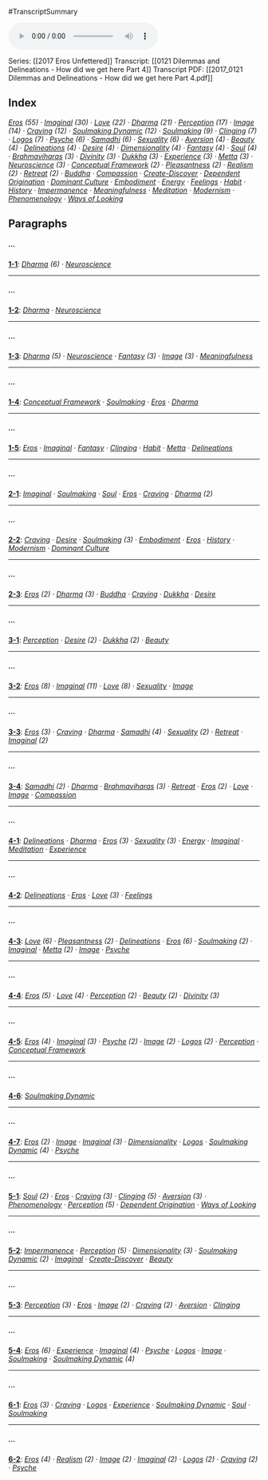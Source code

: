 #TranscriptSummary

<audio controls style=" width:300px;" controlslist="nodownload"><source src="https://dharmaseed.org/talks/40166/20170121-Rob_Burbea-GAIA-dilemmas_and_delineations_how_did_we_get_em_here_em_part_4-40166.mp3" type="audio/mpeg">???</audio>

Series: [[2017 Eros Unfettered]]
Transcript: [[0121 Dilemmas and Delineations - How did we get here Part 4]]
Transcript PDF: [[2017_0121 Dilemmas and Delineations - How did we get here Part 4.pdf]]

## Index
<span class="counts">_<a data-href="Eros" href="Eros" class="internal-link" target="_blank" rel="noopener">Eros</a> (55) · <a data-href="Imaginal" href="Imaginal" class="internal-link" target="_blank" rel="noopener">Imaginal</a> (30) · <a data-href="Love" href="Love" class="internal-link" target="_blank" rel="noopener">Love</a> (22) · <a data-href="Dharma" href="Dharma" class="internal-link" target="_blank" rel="noopener">Dharma</a> (21) · <a data-href="Perception" href="Perception" class="internal-link" target="_blank" rel="noopener">Perception</a> (17) · <a data-href="Image" href="Image" class="internal-link" target="_blank" rel="noopener">Image</a> (14) · <a data-href="Craving" href="Craving" class="internal-link" target="_blank" rel="noopener">Craving</a> (12) · <a data-href="Soulmaking Dynamic" href="Soulmaking+Dynamic" class="internal-link" target="_blank" rel="noopener">Soulmaking Dynamic</a> (12) · <a data-href="Soulmaking" href="Soulmaking" class="internal-link" target="_blank" rel="noopener">Soulmaking</a> (9) · <a data-href="Clinging" href="Clinging" class="internal-link" target="_blank" rel="noopener">Clinging</a> (7) · <a data-href="Logos" href="Logos" class="internal-link" target="_blank" rel="noopener">Logos</a> (7) · <a data-href="Psyche" href="Psyche" class="internal-link" target="_blank" rel="noopener">Psyche</a> (6) · <a data-href="Samadhi" href="Samadhi" class="internal-link" target="_blank" rel="noopener">Samadhi</a> (6) · <a data-href="Sexuality" href="Sexuality" class="internal-link" target="_blank" rel="noopener">Sexuality</a> (6) · <a data-href="Aversion" href="Aversion" class="internal-link" target="_blank" rel="noopener">Aversion</a> (4) · <a data-href="Beauty" href="Beauty" class="internal-link" target="_blank" rel="noopener">Beauty</a> (4) · <a data-href="Delineations" href="Delineations" class="internal-link" target="_blank" rel="noopener">Delineations</a> (4) · <a data-href="Desire" href="Desire" class="internal-link" target="_blank" rel="noopener">Desire</a> (4) · <a data-href="Dimensionality" href="Dimensionality" class="internal-link" target="_blank" rel="noopener">Dimensionality</a> (4) · <a data-href="Fantasy" href="Fantasy" class="internal-link" target="_blank" rel="noopener">Fantasy</a> (4) · <a data-href="Soul" href="Soul" class="internal-link" target="_blank" rel="noopener">Soul</a> (4) · <a data-href="Brahmaviharas" href="Brahmaviharas" class="internal-link" target="_blank" rel="noopener">Brahmaviharas</a> (3) · <a data-href="Divinity" href="Divinity" class="internal-link" target="_blank" rel="noopener">Divinity</a> (3) · <a data-href="Dukkha" href="Dukkha" class="internal-link" target="_blank" rel="noopener">Dukkha</a> (3) · <a data-href="Experience" href="Experience" class="internal-link" target="_blank" rel="noopener">Experience</a> (3) · <a data-href="Metta" href="Metta" class="internal-link" target="_blank" rel="noopener">Metta</a> (3) · <a data-href="Neuroscience" href="Neuroscience" class="internal-link" target="_blank" rel="noopener">Neuroscience</a> (3) · <a data-href="Conceptual Framework" href="Conceptual+Framework" class="internal-link" target="_blank" rel="noopener">Conceptual Framework</a> (2) · <a data-href="Pleasantness" href="Pleasantness" class="internal-link" target="_blank" rel="noopener">Pleasantness</a> (2) · <a data-href="Realism" href="Realism" class="internal-link" target="_blank" rel="noopener">Realism</a> (2) · <a data-href="Retreat" href="Retreat" class="internal-link" target="_blank" rel="noopener">Retreat</a> (2) · <a data-href="Buddha" href="Buddha" class="internal-link" target="_blank" rel="noopener">Buddha</a> · <a data-href="Compassion" href="Compassion" class="internal-link" target="_blank" rel="noopener">Compassion</a> · <a data-href="Create-Discover" href="Create-Discover" class="internal-link" target="_blank" rel="noopener">Create-Discover</a> · <a data-href="Dependent Origination" href="Dependent+Origination" class="internal-link" target="_blank" rel="noopener">Dependent Origination</a> · <a data-href="Dominant Culture" href="Dominant+Culture" class="internal-link" target="_blank" rel="noopener">Dominant Culture</a> · <a data-href="Embodiment" href="Embodiment" class="internal-link" target="_blank" rel="noopener">Embodiment</a> · <a data-href="Energy" href="Energy" class="internal-link" target="_blank" rel="noopener">Energy</a> · <a data-href="Feelings" href="Feelings" class="internal-link" target="_blank" rel="noopener">Feelings</a> · <a data-href="Habit" href="Habit" class="internal-link" target="_blank" rel="noopener">Habit</a> · <a data-href="History" href="History" class="internal-link" target="_blank" rel="noopener">History</a> · <a data-href="Impermanence" href="Impermanence" class="internal-link" target="_blank" rel="noopener">Impermanence</a> · <a data-href="Meaningfulness" href="Meaningfulness" class="internal-link" target="_blank" rel="noopener">Meaningfulness</a> · <a data-href="Meditation" href="Meditation" class="internal-link" target="_blank" rel="noopener">Meditation</a> · <a data-href="Modernism" href="Modernism" class="internal-link" target="_blank" rel="noopener">Modernism</a> · <a data-href="Phenomenology" href="Phenomenology" class="internal-link" target="_blank" rel="noopener">Phenomenology</a> · <a data-href="Ways of Looking" href="Ways+of+Looking" class="internal-link" target="_blank" rel="noopener">Ways of Looking</a>_</span>
<br/>

## Paragraphs
##### ...
<span class="counts">**<a data-href="0121 Dilemmas and Delineations - How did we get here Part 4#^1-1" href="0121+Dilemmas+and+Delineations+-+How+did+we+get+here+Part+4#^1-1" class="internal-link" target="_blank" rel="noopener">1-1</a>**: _<a data-href="Dharma" href="Dharma" class="internal-link" target="_blank" rel="noopener">Dharma</a> (6) · <a data-href="Neuroscience" href="Neuroscience" class="internal-link" target="_blank" rel="noopener">Neuroscience</a>_</span>

---
##### ...
<span class="counts">**<a data-href="0121 Dilemmas and Delineations - How did we get here Part 4#^1-2" href="0121+Dilemmas+and+Delineations+-+How+did+we+get+here+Part+4#^1-2" class="internal-link" target="_blank" rel="noopener">1-2</a>**: _<a data-href="Dharma" href="Dharma" class="internal-link" target="_blank" rel="noopener">Dharma</a> · <a data-href="Neuroscience" href="Neuroscience" class="internal-link" target="_blank" rel="noopener">Neuroscience</a>_</span>

---
##### ...
<span class="counts">**<a data-href="0121 Dilemmas and Delineations - How did we get here Part 4#^1-3" href="0121+Dilemmas+and+Delineations+-+How+did+we+get+here+Part+4#^1-3" class="internal-link" target="_blank" rel="noopener">1-3</a>**: _<a data-href="Dharma" href="Dharma" class="internal-link" target="_blank" rel="noopener">Dharma</a> (5) · <a data-href="Neuroscience" href="Neuroscience" class="internal-link" target="_blank" rel="noopener">Neuroscience</a> · <a data-href="Fantasy" href="Fantasy" class="internal-link" target="_blank" rel="noopener">Fantasy</a> (3) · <a data-href="Image" href="Image" class="internal-link" target="_blank" rel="noopener">Image</a> (3) · <a data-href="Meaningfulness" href="Meaningfulness" class="internal-link" target="_blank" rel="noopener">Meaningfulness</a>_</span>

---
##### ...
<span class="counts">**<a data-href="0121 Dilemmas and Delineations - How did we get here Part 4#^1-4" href="0121+Dilemmas+and+Delineations+-+How+did+we+get+here+Part+4#^1-4" class="internal-link" target="_blank" rel="noopener">1-4</a>**: _<a data-href="Conceptual Framework" href="Conceptual+Framework" class="internal-link" target="_blank" rel="noopener">Conceptual Framework</a> · <a data-href="Soulmaking" href="Soulmaking" class="internal-link" target="_blank" rel="noopener">Soulmaking</a> · <a data-href="Eros" href="Eros" class="internal-link" target="_blank" rel="noopener">Eros</a> · <a data-href="Dharma" href="Dharma" class="internal-link" target="_blank" rel="noopener">Dharma</a>_</span>

---
##### ...
<span class="counts">**<a data-href="0121 Dilemmas and Delineations - How did we get here Part 4#^1-5" href="0121+Dilemmas+and+Delineations+-+How+did+we+get+here+Part+4#^1-5" class="internal-link" target="_blank" rel="noopener">1-5</a>**: _<a data-href="Eros" href="Eros" class="internal-link" target="_blank" rel="noopener">Eros</a> · <a data-href="Imaginal" href="Imaginal" class="internal-link" target="_blank" rel="noopener">Imaginal</a> · <a data-href="Fantasy" href="Fantasy" class="internal-link" target="_blank" rel="noopener">Fantasy</a> · <a data-href="Clinging" href="Clinging" class="internal-link" target="_blank" rel="noopener">Clinging</a> · <a data-href="Habit" href="Habit" class="internal-link" target="_blank" rel="noopener">Habit</a> · <a data-href="Metta" href="Metta" class="internal-link" target="_blank" rel="noopener">Metta</a> · <a data-href="Delineations" href="Delineations" class="internal-link" target="_blank" rel="noopener">Delineations</a>_</span>

---
##### ...
<span class="counts">**<a data-href="0121 Dilemmas and Delineations - How did we get here Part 4#^2-1" href="0121+Dilemmas+and+Delineations+-+How+did+we+get+here+Part+4#^2-1" class="internal-link" target="_blank" rel="noopener">2-1</a>**: _<a data-href="Imaginal" href="Imaginal" class="internal-link" target="_blank" rel="noopener">Imaginal</a> · <a data-href="Soulmaking" href="Soulmaking" class="internal-link" target="_blank" rel="noopener">Soulmaking</a> · <a data-href="Soul" href="Soul" class="internal-link" target="_blank" rel="noopener">Soul</a> · <a data-href="Eros" href="Eros" class="internal-link" target="_blank" rel="noopener">Eros</a> · <a data-href="Craving" href="Craving" class="internal-link" target="_blank" rel="noopener">Craving</a> · <a data-href="Dharma" href="Dharma" class="internal-link" target="_blank" rel="noopener">Dharma</a> (2)_</span>

---
##### ...
<span class="counts">**<a data-href="0121 Dilemmas and Delineations - How did we get here Part 4#^2-2" href="0121+Dilemmas+and+Delineations+-+How+did+we+get+here+Part+4#^2-2" class="internal-link" target="_blank" rel="noopener">2-2</a>**: _<a data-href="Craving" href="Craving" class="internal-link" target="_blank" rel="noopener">Craving</a> · <a data-href="Desire" href="Desire" class="internal-link" target="_blank" rel="noopener">Desire</a> · <a data-href="Soulmaking" href="Soulmaking" class="internal-link" target="_blank" rel="noopener">Soulmaking</a> (3) · <a data-href="Embodiment" href="Embodiment" class="internal-link" target="_blank" rel="noopener">Embodiment</a> · <a data-href="Eros" href="Eros" class="internal-link" target="_blank" rel="noopener">Eros</a> · <a data-href="History" href="History" class="internal-link" target="_blank" rel="noopener">History</a> · <a data-href="Modernism" href="Modernism" class="internal-link" target="_blank" rel="noopener">Modernism</a> · <a data-href="Dominant Culture" href="Dominant+Culture" class="internal-link" target="_blank" rel="noopener">Dominant Culture</a>_</span>

---
##### ...
<span class="counts">**<a data-href="0121 Dilemmas and Delineations - How did we get here Part 4#^2-3" href="0121+Dilemmas+and+Delineations+-+How+did+we+get+here+Part+4#^2-3" class="internal-link" target="_blank" rel="noopener">2-3</a>**: _<a data-href="Eros" href="Eros" class="internal-link" target="_blank" rel="noopener">Eros</a> (2) · <a data-href="Dharma" href="Dharma" class="internal-link" target="_blank" rel="noopener">Dharma</a> (3) · <a data-href="Buddha" href="Buddha" class="internal-link" target="_blank" rel="noopener">Buddha</a> · <a data-href="Craving" href="Craving" class="internal-link" target="_blank" rel="noopener">Craving</a> · <a data-href="Dukkha" href="Dukkha" class="internal-link" target="_blank" rel="noopener">Dukkha</a> · <a data-href="Desire" href="Desire" class="internal-link" target="_blank" rel="noopener">Desire</a>_</span>

---
##### ...
<span class="counts">**<a data-href="0121 Dilemmas and Delineations - How did we get here Part 4#^3-1" href="0121+Dilemmas+and+Delineations+-+How+did+we+get+here+Part+4#^3-1" class="internal-link" target="_blank" rel="noopener">3-1</a>**: _<a data-href="Perception" href="Perception" class="internal-link" target="_blank" rel="noopener">Perception</a> · <a data-href="Desire" href="Desire" class="internal-link" target="_blank" rel="noopener">Desire</a> (2) · <a data-href="Dukkha" href="Dukkha" class="internal-link" target="_blank" rel="noopener">Dukkha</a> (2) · <a data-href="Beauty" href="Beauty" class="internal-link" target="_blank" rel="noopener">Beauty</a>_</span>

---
##### ...
<span class="counts">**<a data-href="0121 Dilemmas and Delineations - How did we get here Part 4#^3-2" href="0121+Dilemmas+and+Delineations+-+How+did+we+get+here+Part+4#^3-2" class="internal-link" target="_blank" rel="noopener">3-2</a>**: _<a data-href="Eros" href="Eros" class="internal-link" target="_blank" rel="noopener">Eros</a> (8) · <a data-href="Imaginal" href="Imaginal" class="internal-link" target="_blank" rel="noopener">Imaginal</a> (11) · <a data-href="Love" href="Love" class="internal-link" target="_blank" rel="noopener">Love</a> (8) · <a data-href="Sexuality" href="Sexuality" class="internal-link" target="_blank" rel="noopener">Sexuality</a> · <a data-href="Image" href="Image" class="internal-link" target="_blank" rel="noopener">Image</a>_</span>

---
##### ...
<span class="counts">**<a data-href="0121 Dilemmas and Delineations - How did we get here Part 4#^3-3" href="0121+Dilemmas+and+Delineations+-+How+did+we+get+here+Part+4#^3-3" class="internal-link" target="_blank" rel="noopener">3-3</a>**: _<a data-href="Eros" href="Eros" class="internal-link" target="_blank" rel="noopener">Eros</a> (3) · <a data-href="Craving" href="Craving" class="internal-link" target="_blank" rel="noopener">Craving</a> · <a data-href="Dharma" href="Dharma" class="internal-link" target="_blank" rel="noopener">Dharma</a> · <a data-href="Samadhi" href="Samadhi" class="internal-link" target="_blank" rel="noopener">Samadhi</a> (4) · <a data-href="Sexuality" href="Sexuality" class="internal-link" target="_blank" rel="noopener">Sexuality</a> (2) · <a data-href="Retreat" href="Retreat" class="internal-link" target="_blank" rel="noopener">Retreat</a> · <a data-href="Imaginal" href="Imaginal" class="internal-link" target="_blank" rel="noopener">Imaginal</a> (2)_</span>

---
##### ...
<span class="counts">**<a data-href="0121 Dilemmas and Delineations - How did we get here Part 4#^3-4" href="0121+Dilemmas+and+Delineations+-+How+did+we+get+here+Part+4#^3-4" class="internal-link" target="_blank" rel="noopener">3-4</a>**: _<a data-href="Samadhi" href="Samadhi" class="internal-link" target="_blank" rel="noopener">Samadhi</a> (2) · <a data-href="Dharma" href="Dharma" class="internal-link" target="_blank" rel="noopener">Dharma</a> · <a data-href="Brahmaviharas" href="Brahmaviharas" class="internal-link" target="_blank" rel="noopener">Brahmaviharas</a> (3) · <a data-href="Retreat" href="Retreat" class="internal-link" target="_blank" rel="noopener">Retreat</a> · <a data-href="Eros" href="Eros" class="internal-link" target="_blank" rel="noopener">Eros</a> (2) · <a data-href="Love" href="Love" class="internal-link" target="_blank" rel="noopener">Love</a> · <a data-href="Image" href="Image" class="internal-link" target="_blank" rel="noopener">Image</a> · <a data-href="Compassion" href="Compassion" class="internal-link" target="_blank" rel="noopener">Compassion</a>_</span>

---
##### ...
<span class="counts">**<a data-href="0121 Dilemmas and Delineations - How did we get here Part 4#^4-1" href="0121+Dilemmas+and+Delineations+-+How+did+we+get+here+Part+4#^4-1" class="internal-link" target="_blank" rel="noopener">4-1</a>**: _<a data-href="Delineations" href="Delineations" class="internal-link" target="_blank" rel="noopener">Delineations</a> · <a data-href="Dharma" href="Dharma" class="internal-link" target="_blank" rel="noopener">Dharma</a> · <a data-href="Eros" href="Eros" class="internal-link" target="_blank" rel="noopener">Eros</a> (3) · <a data-href="Sexuality" href="Sexuality" class="internal-link" target="_blank" rel="noopener">Sexuality</a> (3) · <a data-href="Energy" href="Energy" class="internal-link" target="_blank" rel="noopener">Energy</a> · <a data-href="Imaginal" href="Imaginal" class="internal-link" target="_blank" rel="noopener">Imaginal</a> · <a data-href="Meditation" href="Meditation" class="internal-link" target="_blank" rel="noopener">Meditation</a> · <a data-href="Experience" href="Experience" class="internal-link" target="_blank" rel="noopener">Experience</a>_</span>

---
##### ...
<span class="counts">**<a data-href="0121 Dilemmas and Delineations - How did we get here Part 4#^4-2" href="0121+Dilemmas+and+Delineations+-+How+did+we+get+here+Part+4#^4-2" class="internal-link" target="_blank" rel="noopener">4-2</a>**: _<a data-href="Delineations" href="Delineations" class="internal-link" target="_blank" rel="noopener">Delineations</a> · <a data-href="Eros" href="Eros" class="internal-link" target="_blank" rel="noopener">Eros</a> · <a data-href="Love" href="Love" class="internal-link" target="_blank" rel="noopener">Love</a> (3) · <a data-href="Feelings" href="Feelings" class="internal-link" target="_blank" rel="noopener">Feelings</a>_</span>

---
##### ...
<span class="counts">**<a data-href="0121 Dilemmas and Delineations - How did we get here Part 4#^4-3" href="0121+Dilemmas+and+Delineations+-+How+did+we+get+here+Part+4#^4-3" class="internal-link" target="_blank" rel="noopener">4-3</a>**: _<a data-href="Love" href="Love" class="internal-link" target="_blank" rel="noopener">Love</a> (6) · <a data-href="Pleasantness" href="Pleasantness" class="internal-link" target="_blank" rel="noopener">Pleasantness</a> (2) · <a data-href="Delineations" href="Delineations" class="internal-link" target="_blank" rel="noopener">Delineations</a> · <a data-href="Eros" href="Eros" class="internal-link" target="_blank" rel="noopener">Eros</a> (6) · <a data-href="Soulmaking" href="Soulmaking" class="internal-link" target="_blank" rel="noopener">Soulmaking</a> (2) · <a data-href="Imaginal" href="Imaginal" class="internal-link" target="_blank" rel="noopener">Imaginal</a> · <a data-href="Metta" href="Metta" class="internal-link" target="_blank" rel="noopener">Metta</a> (2) · <a data-href="Image" href="Image" class="internal-link" target="_blank" rel="noopener">Image</a> · <a data-href="Psyche" href="Psyche" class="internal-link" target="_blank" rel="noopener">Psyche</a>_</span>

---
##### ...
<span class="counts">**<a data-href="0121 Dilemmas and Delineations - How did we get here Part 4#^4-4" href="0121+Dilemmas+and+Delineations+-+How+did+we+get+here+Part+4#^4-4" class="internal-link" target="_blank" rel="noopener">4-4</a>**: _<a data-href="Eros" href="Eros" class="internal-link" target="_blank" rel="noopener">Eros</a> (5) · <a data-href="Love" href="Love" class="internal-link" target="_blank" rel="noopener">Love</a> (4) · <a data-href="Perception" href="Perception" class="internal-link" target="_blank" rel="noopener">Perception</a> (2) · <a data-href="Beauty" href="Beauty" class="internal-link" target="_blank" rel="noopener">Beauty</a> (2) · <a data-href="Divinity" href="Divinity" class="internal-link" target="_blank" rel="noopener">Divinity</a> (3)_</span>

---
##### ...
<span class="counts">**<a data-href="0121 Dilemmas and Delineations - How did we get here Part 4#^4-5" href="0121+Dilemmas+and+Delineations+-+How+did+we+get+here+Part+4#^4-5" class="internal-link" target="_blank" rel="noopener">4-5</a>**: _<a data-href="Eros" href="Eros" class="internal-link" target="_blank" rel="noopener">Eros</a> (4) · <a data-href="Imaginal" href="Imaginal" class="internal-link" target="_blank" rel="noopener">Imaginal</a> (3) · <a data-href="Psyche" href="Psyche" class="internal-link" target="_blank" rel="noopener">Psyche</a> (2) · <a data-href="Image" href="Image" class="internal-link" target="_blank" rel="noopener">Image</a> (2) · <a data-href="Logos" href="Logos" class="internal-link" target="_blank" rel="noopener">Logos</a> (2) · <a data-href="Perception" href="Perception" class="internal-link" target="_blank" rel="noopener">Perception</a> · <a data-href="Conceptual Framework" href="Conceptual+Framework" class="internal-link" target="_blank" rel="noopener">Conceptual Framework</a>_</span>

---
##### ...
<span class="counts">**<a data-href="0121 Dilemmas and Delineations - How did we get here Part 4#^4-6" href="0121+Dilemmas+and+Delineations+-+How+did+we+get+here+Part+4#^4-6" class="internal-link" target="_blank" rel="noopener">4-6</a>**: _<a data-href="Soulmaking Dynamic" href="Soulmaking+Dynamic" class="internal-link" target="_blank" rel="noopener">Soulmaking Dynamic</a>_</span>

---
##### ...
<span class="counts">**<a data-href="0121 Dilemmas and Delineations - How did we get here Part 4#^4-7" href="0121+Dilemmas+and+Delineations+-+How+did+we+get+here+Part+4#^4-7" class="internal-link" target="_blank" rel="noopener">4-7</a>**: _<a data-href="Eros" href="Eros" class="internal-link" target="_blank" rel="noopener">Eros</a> (2) · <a data-href="Image" href="Image" class="internal-link" target="_blank" rel="noopener">Image</a> · <a data-href="Imaginal" href="Imaginal" class="internal-link" target="_blank" rel="noopener">Imaginal</a> (3) · <a data-href="Dimensionality" href="Dimensionality" class="internal-link" target="_blank" rel="noopener">Dimensionality</a> · <a data-href="Logos" href="Logos" class="internal-link" target="_blank" rel="noopener">Logos</a> · <a data-href="Soulmaking Dynamic" href="Soulmaking+Dynamic" class="internal-link" target="_blank" rel="noopener">Soulmaking Dynamic</a> (4) · <a data-href="Psyche" href="Psyche" class="internal-link" target="_blank" rel="noopener">Psyche</a>_</span>

---
##### ...
<span class="counts">**<a data-href="0121 Dilemmas and Delineations - How did we get here Part 4#^5-1" href="0121+Dilemmas+and+Delineations+-+How+did+we+get+here+Part+4#^5-1" class="internal-link" target="_blank" rel="noopener">5-1</a>**: _<a data-href="Soul" href="Soul" class="internal-link" target="_blank" rel="noopener">Soul</a> (2) · <a data-href="Eros" href="Eros" class="internal-link" target="_blank" rel="noopener">Eros</a> · <a data-href="Craving" href="Craving" class="internal-link" target="_blank" rel="noopener">Craving</a> (3) · <a data-href="Clinging" href="Clinging" class="internal-link" target="_blank" rel="noopener">Clinging</a> (5) · <a data-href="Aversion" href="Aversion" class="internal-link" target="_blank" rel="noopener">Aversion</a> (3) · <a data-href="Phenomenology" href="Phenomenology" class="internal-link" target="_blank" rel="noopener">Phenomenology</a> · <a data-href="Perception" href="Perception" class="internal-link" target="_blank" rel="noopener">Perception</a> (5) · <a data-href="Dependent Origination" href="Dependent+Origination" class="internal-link" target="_blank" rel="noopener">Dependent Origination</a> · <a data-href="Ways of Looking" href="Ways+of+Looking" class="internal-link" target="_blank" rel="noopener">Ways of Looking</a>_</span>

---
##### ...
<span class="counts">**<a data-href="0121 Dilemmas and Delineations - How did we get here Part 4#^5-2" href="0121+Dilemmas+and+Delineations+-+How+did+we+get+here+Part+4#^5-2" class="internal-link" target="_blank" rel="noopener">5-2</a>**: _<a data-href="Impermanence" href="Impermanence" class="internal-link" target="_blank" rel="noopener">Impermanence</a> · <a data-href="Perception" href="Perception" class="internal-link" target="_blank" rel="noopener">Perception</a> (5) · <a data-href="Dimensionality" href="Dimensionality" class="internal-link" target="_blank" rel="noopener">Dimensionality</a> (3) · <a data-href="Soulmaking Dynamic" href="Soulmaking+Dynamic" class="internal-link" target="_blank" rel="noopener">Soulmaking Dynamic</a> (2) · <a data-href="Imaginal" href="Imaginal" class="internal-link" target="_blank" rel="noopener">Imaginal</a> · <a data-href="Create-Discover" href="Create-Discover" class="internal-link" target="_blank" rel="noopener">Create-Discover</a> · <a data-href="Beauty" href="Beauty" class="internal-link" target="_blank" rel="noopener">Beauty</a>_</span>

---
##### ...
<span class="counts">**<a data-href="0121 Dilemmas and Delineations - How did we get here Part 4#^5-3" href="0121+Dilemmas+and+Delineations+-+How+did+we+get+here+Part+4#^5-3" class="internal-link" target="_blank" rel="noopener">5-3</a>**: _<a data-href="Perception" href="Perception" class="internal-link" target="_blank" rel="noopener">Perception</a> (3) · <a data-href="Eros" href="Eros" class="internal-link" target="_blank" rel="noopener">Eros</a> · <a data-href="Image" href="Image" class="internal-link" target="_blank" rel="noopener">Image</a> (2) · <a data-href="Craving" href="Craving" class="internal-link" target="_blank" rel="noopener">Craving</a> (2) · <a data-href="Aversion" href="Aversion" class="internal-link" target="_blank" rel="noopener">Aversion</a> · <a data-href="Clinging" href="Clinging" class="internal-link" target="_blank" rel="noopener">Clinging</a>_</span>

---
##### ...
<span class="counts">**<a data-href="0121 Dilemmas and Delineations - How did we get here Part 4#^5-4" href="0121+Dilemmas+and+Delineations+-+How+did+we+get+here+Part+4#^5-4" class="internal-link" target="_blank" rel="noopener">5-4</a>**: _<a data-href="Eros" href="Eros" class="internal-link" target="_blank" rel="noopener">Eros</a> (6) · <a data-href="Experience" href="Experience" class="internal-link" target="_blank" rel="noopener">Experience</a> · <a data-href="Imaginal" href="Imaginal" class="internal-link" target="_blank" rel="noopener">Imaginal</a> (4) · <a data-href="Psyche" href="Psyche" class="internal-link" target="_blank" rel="noopener">Psyche</a> · <a data-href="Logos" href="Logos" class="internal-link" target="_blank" rel="noopener">Logos</a> · <a data-href="Image" href="Image" class="internal-link" target="_blank" rel="noopener">Image</a> · <a data-href="Soulmaking" href="Soulmaking" class="internal-link" target="_blank" rel="noopener">Soulmaking</a> · <a data-href="Soulmaking Dynamic" href="Soulmaking+Dynamic" class="internal-link" target="_blank" rel="noopener">Soulmaking Dynamic</a> (4)_</span>

---
##### ...
<span class="counts">**<a data-href="0121 Dilemmas and Delineations - How did we get here Part 4#^6-1" href="0121+Dilemmas+and+Delineations+-+How+did+we+get+here+Part+4#^6-1" class="internal-link" target="_blank" rel="noopener">6-1</a>**: _<a data-href="Eros" href="Eros" class="internal-link" target="_blank" rel="noopener">Eros</a> (3) · <a data-href="Craving" href="Craving" class="internal-link" target="_blank" rel="noopener">Craving</a> · <a data-href="Logos" href="Logos" class="internal-link" target="_blank" rel="noopener">Logos</a> · <a data-href="Experience" href="Experience" class="internal-link" target="_blank" rel="noopener">Experience</a> · <a data-href="Soulmaking Dynamic" href="Soulmaking+Dynamic" class="internal-link" target="_blank" rel="noopener">Soulmaking Dynamic</a> · <a data-href="Soul" href="Soul" class="internal-link" target="_blank" rel="noopener">Soul</a> · <a data-href="Soulmaking" href="Soulmaking" class="internal-link" target="_blank" rel="noopener">Soulmaking</a>_</span>

---
##### ...
<span class="counts">**<a data-href="0121 Dilemmas and Delineations - How did we get here Part 4#^6-2" href="0121+Dilemmas+and+Delineations+-+How+did+we+get+here+Part+4#^6-2" class="internal-link" target="_blank" rel="noopener">6-2</a>**: _<a data-href="Eros" href="Eros" class="internal-link" target="_blank" rel="noopener">Eros</a> (4) · <a data-href="Realism" href="Realism" class="internal-link" target="_blank" rel="noopener">Realism</a> (2) · <a data-href="Image" href="Image" class="internal-link" target="_blank" rel="noopener">Image</a> (2) · <a data-href="Imaginal" href="Imaginal" class="internal-link" target="_blank" rel="noopener">Imaginal</a> (2) · <a data-href="Logos" href="Logos" class="internal-link" target="_blank" rel="noopener">Logos</a> (2) · <a data-href="Craving" href="Craving" class="internal-link" target="_blank" rel="noopener">Craving</a> (2) · <a data-href="Psyche" href="Psyche" class="internal-link" target="_blank" rel="noopener">Psyche</a>_</span>
